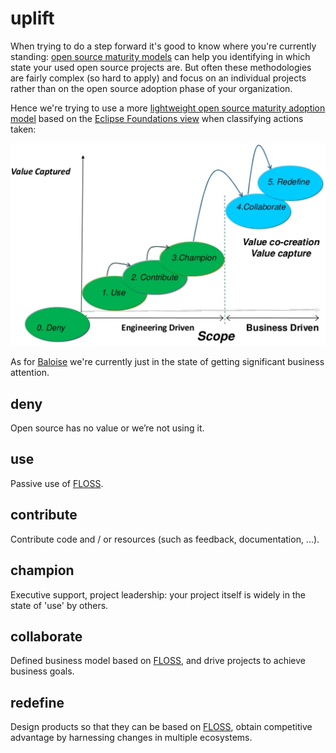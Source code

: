 # uplift

When trying to do a step forward it's good to know where you're currently standing: [open source maturity models](https://github.com/github/maturity-model#a-maturity-model-for-embracing-open-source) can help you identifying in which state your used open source projects are. But often these methodologies are fairly complex (so hard to apply) and focus on an individual projects rather than on the open source adoption phase of your organization.

Hence we're trying to use a more [lightweight open source maturity adoption model](https://blogs.eclipse.org/post/mike-milinkovich/maturity-models-open-source-adoption) based on the [Eclipse Foundations view](https://de.slideshare.net/IanSkerrett/why-open-source-governance-matters) when classifying actions taken:

![Maturity Model](https://raw.githubusercontent.com/baloise/pitches/opensource/maturityModel.png)

As for [Baloise](https://www.baloise.com/en/home.html) we're currently just in the state of getting significant business attention.

## deny

Open source has no value or we’re not using it.

## use

Passive use of [FLOSS][foss].

## contribute

Contribute code and / or resources (such as feedback, documentation, ...).

## champion

Executive support, project leadership: your project itself is widely in the state of 'use' by others.

## collaborate

Defined business model based on [FLOSS][foss], and drive projects to achieve business goals.

## redefine

Design products so that they can be based on [FLOSS][foss], obtain competitive advantage by harnessing changes in multiple ecosystems.

[foss]: https://opensource.org/faq#free-software
